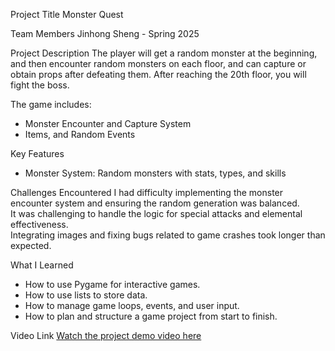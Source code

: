 Project Title
Monster Quest

Team Members
Jinhong Sheng - Spring 2025

Project Description
The player will get a random monster at the beginning, and then encounter random monsters on each floor, and can capture or obtain props after defeating them. After reaching the 20th floor, you will fight the boss.

The game includes:
- Monster Encounter and Capture System
- Items, and Random Events

Key Features
- Monster System: Random monsters with stats, types, and skills

Challenges Encountered
I had difficulty implementing the monster encounter system and ensuring the random generation was balanced.  
It was challenging to handle the logic for special attacks and elemental effectiveness.  
Integrating images and fixing bugs related to game crashes took longer than expected.

What I Learned
- How to use Pygame for interactive games.
- How to use lists to store data.
- How to manage game loops, events, and user input.
- How to plan and structure a game project from start to finish.

Video Link
[Watch the project demo video here](https://youtu.be/ICcJQLrclFA)

